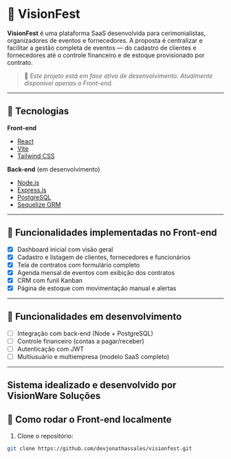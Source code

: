 # 🎉 VisionFest

**VisionFest** é uma plataforma SaaS desenvolvida para cerimonialistas, organizadores de eventos e fornecedores. A proposta é centralizar e facilitar a gestão completa de eventos — do cadastro de clientes e fornecedores até o controle financeiro e de estoque provisionado por contrato.

> 🚧 *Este projeto está em fase ativa de desenvolvimento. Atualmente disponível apenas o Front-end.*

---

## 🚀 Tecnologias

**Front-end**
- [React](https://reactjs.org/)
- [Vite](https://vitejs.dev/)
- [Tailwind CSS](https://tailwindcss.com/)

**Back-end** (em desenvolvimento)
- [Node.js](https://nodejs.org/)
- [Express.js](https://expressjs.com/)
- [PostgreSQL](https://www.postgresql.org/)
- [Sequelize ORM](https://sequelize.org/)

---

## 🎯 Funcionalidades implementadas no Front-end

- [x] Dashboard inicial com visão geral  
- [x] Cadastro e listagem de clientes, fornecedores e funcionários  
- [x] Tela de contratos com formulário completo  
- [x] Agenda mensal de eventos com exibição dos contratos  
- [x] CRM com funil Kanban  
- [x] Página de estoque com movimentação manual e alertas  

---

## 🔄 Funcionalidades em desenvolvimento

- [ ] Integração com back-end (Node + PostgreSQL)  
- [ ] Controle financeiro (contas a pagar/receber)  
- [ ] Autenticação com JWT  
- [ ] Multiusuário e multiempresa (modelo SaaS completo)

---

## Sistema idealizado e desenvolvido por VisionWare Soluções

## 🧪 Como rodar o Front-end localmente

1. Clone o repositório:
```bash
git clone https://github.com/devjonathassales/visionfest.git

